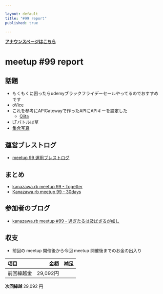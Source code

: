 ```yaml
---

layout: default
title: "#99 report"
published: true

---
```


<div style="text-align: left;"><a href="./"><strong>アナウンスページはこちら</strong></a></div>

# meetup #99 report

## 話題

* もくもくに困ったらudemyブラックフライデーセールやってるのでおすすめです
* [oVice](https://ovice.in/ja/)
* これを参考にAPIGatewayで作ったAPIにAPIキーを設定した
  + [Qiita](https://qiita.com/baikichiz/items/ed787c5c79059213401e)
* LTバトルは草
* [集合写真](https://30d.jp/kzrb/89/photo/9)

## 運営ブレストログ

* [meetup 99 運用ブレストログ](https://github.com/kanazawarb/meetup/wiki/meetup-99-%E9%81%8B%E7%94%A8%E3%83%96%E3%83%AC%E3%82%B9%E3%83%88%E3%83%AD%E3%82%B0)

## まとめ

<!-- Togetter, 30days のリンクをいれる -->

* [kanazawa.rb meetup 99 - Togetter](https://togetter.com/li/1626877)
* [Kanazawa.rb meetup 99 - 30days](https://30d.jp/kzrb/89)

## 参加者のブログ

* [kanazawa\.rb meetup \#99 \- 過ぎたるは及ばざるが如し](https://cotton-desu.hatenablog.com/entry/2020/11/29/183000)

## 収支

<!-- 適宜更新する(以下は meetup 45 の内容を例示) -->

* 前回の meetup 開催後から今回 meetup 開催後までのお金の出入り

|項目                           |金額         |補足                                               |
|:------------------------------|------------:|:--------------------------------------------------|
| 前回繰越金                    |    29,092円 |                                                   |

**次回繰越**  29,092 円